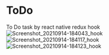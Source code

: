# ToDo
To Do task by react native redux hook 
![Screenshot_20210914-184043_hook](https://user-images.githubusercontent.com/90568429/133299729-68b816ca-080c-4fd8-9a2f-ff0e5e655b8e.jpg)
![Screenshot_20210914-184117_hook](https://user-images.githubusercontent.com/90568429/133299751-3aeef873-82cf-443e-9d40-18ce844ce705.jpg)
![Screenshot_20210914-184123_hook](https://user-images.githubusercontent.com/90568429/133299756-3be0f5d7-cc90-4d47-a1d5-9c3d02e0919c.jpg)
